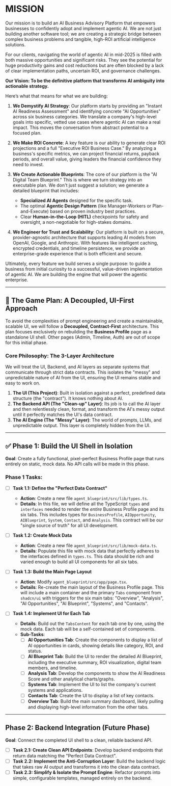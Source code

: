 # MISSION

Our mission is to build an AI Business Advisory Platform that empowers businesses to confidently adopt and implement agentic AI. We are not just building another software tool; we are creating a strategic bridge between complex business problems and tangible, high-ROI artificial intelligence solutions.

For our clients, navigating the world of agentic AI in mid-2025 is filled with both massive opportunities and significant risks. They see the potential for huge productivity gains and cost reductions but are often blocked by a lack of clear implementation paths, uncertain ROI, and governance challenges.

**Our Vision: To be the definitive platform that transforms AI ambiguity into actionable strategy.**

Here’s what that means for what we are building:

1.  **We Demystify AI Strategy**: Our platform starts by providing an "Instant AI Readiness Assessment" and identifying concrete "AI Opportunities" across six business categories. We translate a company's high-level goals into specific, vetted use cases where agentic AI can make a real impact. This moves the conversation from abstract potential to a focused plan.

2.  **We Make ROI Concrete**: A key feature is our ability to generate clear ROI projections and a full "Executive ROI Business Case." By analyzing a business's specific metrics, we can project financial returns, payback periods, and overall value, giving leaders the financial confidence they need to invest.

3.  **We Create Actionable Blueprints**: The core of our platform is the "AI Digital Team Blueprint." This is where we turn strategy into an executable plan. We don't just suggest a solution; we generate a detailed blueprint that includes:
    * **Specialized AI Agents** designed for the specific task.
    * The optimal **Agentic Design Pattern** (like Manager-Workers or Plan-and-Execute) based on proven industry best practices.
    * Clear **Human-in-the-Loop (HITL)** checkpoints for safety and oversight, a non-negotiable for high-stakes domains.

4.  **We Engineer for Trust and Scalability**: Our platform is built on a secure, provider-agnostic architecture that supports leading AI models from OpenAI, Google, and Anthropic. With features like intelligent caching, encrypted credentials, and timeline persistence, we provide an enterprise-grade experience that is both efficient and secure.

Ultimately, every feature we build serves a single purpose: to guide a business from initial curiosity to a successful, value-driven implementation of agentic AI. We are building the engine that will power the agentic enterprise.

---

## 🚀 The Game Plan: A Decoupled, UI-First Approach

To avoid the complexities of prompt engineering and create a maintainable, scalable UI, we will follow a **Decoupled, Contract-First** architecture. This plan focuses exclusively on rebuilding the **Business Profile** page as a standalone UI shell. Other pages (Admin, Timeline, Auth) are out of scope for this initial phase.

### Core Philosophy: The 3-Layer Architecture

We will treat the UI, Backend, and AI layers as separate systems that communicate through strict data contracts. This isolates the "messy" and unpredictable nature of AI from the UI, ensuring the UI remains stable and easy to work on.

1.  **The UI (This Project)**: Built in isolation against a perfect, predefined data structure (the "contract"). It knows nothing about AI.
2.  **The Backend API (The "Clean-up" Layer)**: Its job is to call the AI layer and then relentlessly clean, format, and transform the AI's messy output until it perfectly matches the UI's data contract.
3.  **The AI Engine (The "Messy" Layer)**: The world of prompts, LLMs, and unpredictable output. This layer is completely hidden from the UI.

---

## ✅ Phase 1: Build the UI Shell in Isolation

**Goal**: Create a fully functional, pixel-perfect Business Profile page that runs entirely on static, mock data. No API calls will be made in this phase.

### Phase 1 Tasks:

- [ ] **Task 1.1: Define the "Perfect Data Contract"**
    - **Action**: Create a new file `agent_blueprint/src/lib/types.ts`.
    - **Details**: In this file, we will define all the TypeScript `types` and `interfaces` needed to render the *entire* Business Profile page and its six tabs. This includes types for `BusinessProfile`, `AIOpportunity`, `AIBlueprint`, `System`, `Contact`, and `Analysis`. This contract will be our "single source of truth" for all UI development.

- [ ] **Task 1.2: Create Mock Data**
    - **Action**: Create a new file `agent_blueprint/src/lib/mock-data.ts`.
    - **Details**: Populate this file with mock data that perfectly adheres to the interfaces defined in `types.ts`. This data should be rich and varied enough to build all UI components for all six tabs.

- [ ] **Task 1.3: Build the Main Page Layout**
    - **Action**: Modify `agent_blueprint/src/app/page.tsx`.
    - **Details**: Re-create the main layout of the Business Profile page. This will include a main container and the primary `Tabs` component from `shadcn/ui` with triggers for the six main tabs: "Overview", "Analysis", "AI Opportunities", "AI Blueprint", "Systems", and "Contacts".

- [ ] **Task 1.4: Implement UI for Each Tab**
    - **Details**: Build out the `TabsContent` for each tab one by one, using the mock data. Each tab will be a self-contained set of components.
    - **Sub-Tasks**:
        - [ ] **AI Opportunities Tab**: Create the components to display a list of AI opportunities in cards, showing details like category, ROI, and status.
        - [ ] **AI Blueprint Tab**: Build the UI to render the detailed AI Blueprint, including the executive summary, ROI visualization, digital team members, and timeline.
        - [ ] **Analysis Tab**: Develop the components to show the AI Readiness Score and other analytical charts/graphs.
        - [ ] **Systems Tab**: Implement the UI to list the company's current systems and applications.
        - [ ] **Contacts Tab**: Create the UI to display a list of key contacts.
        - [ ] **Overview Tab**: Build the main summary dashboard, likely pulling and displaying high-level information from the other tabs.

---

## Phase 2: Backend Integration (Future Phase)

**Goal**: Connect the completed UI shell to a clean, reliable backend API.

- [ ] **Task 2.1: Create Clean API Endpoints**: Develop backend endpoints that return data matching the "Perfect Data Contract".
- [ ] **Task 2.2: Implement the Anti-Corruption Layer**: Build the backend logic that takes raw AI output and transforms it into the clean data contract.
- [ ] **Task 2.3: Simplify & Isolate the Prompt Engine**: Refactor prompts into simple, configurable templates, managed entirely on the backend.